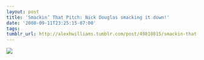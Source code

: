 ```yaml
---
layout: post
title: 'Smackin’ That Pitch: Nick Douglas smacking it down!'
date: '2008-09-11T23:25:15-07:00'
tags: 
tumblr_url: http://alexhwilliams.tumblr.com/post/49818015/smackin-that-pitch-nick-douglas-smacking-it
---
```

<img src="http://25.media.tumblr.com/EXq6qISREdryzd98eq6ug96I_250.jpg"/>
